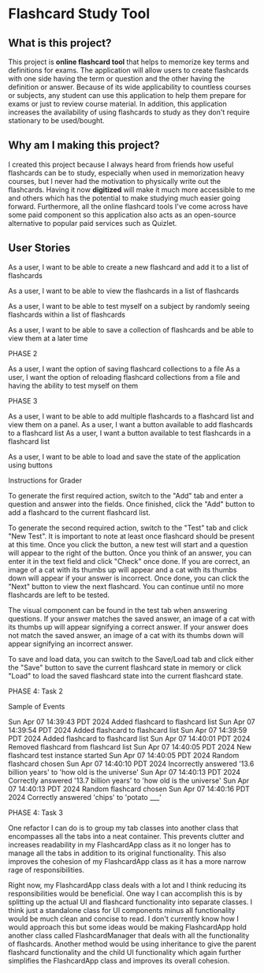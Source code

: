 # Flashcard Study Tool

## What is this project?

This project is **online flashcard tool** that helps to memorize key terms and definitions for exams. The application will
allow users to create flashcards with one side having the term or question and the other having the definition or answer.
Because of its wide applicability to countless courses or subjects, any student can use this application to help them prepare for
exams or just to review course material. In addition, this application increases the availability of using flashcards to study
as they don't require stationary to be used/bought.

## Why am I making this project?

I created this project because I always heard from friends how useful flashcards can be to study, especially when used in memorization heavy courses,
but I never had the motivation to physically write out
the flashcards. Having it now **digitized** will make it much more accessible to me and others which has the potential to make studying
much easier going forward. Furthermore, all the online flashcard tools I've come across have some paid component so this application
also acts as an open-source alternative to popular paid services such as Quizlet.

## User Stories

As a user, I want to be able to create a new flashcard and add it to a list of flashcards

As a user, I want to be able to view the flashcards in a list of flashcards

As a user, I want to be able to test myself on a subject by randomly seeing flashcards within a list of flashcards

As a user, I want to be able to save a collection of flashcards and be able to view them at a later time

PHASE 2

As a user, I want the option of saving flashcard collections to a file
As a user, I want the option of reloading flashcard collections from a file and having the ability to test myself on them

PHASE 3

As a user, I want to be able to add multiple flashcards to a flashcard list 
and view them on a panel.
As a user, I want a button available to add flashcards to a flashcard list
As a user, I want a button available to test flashcards in a flashcard list

As a user, I want to be able to load and save the state of the application using buttons

Instructions for Grader

To generate the first required action, switch to the "Add" tab and enter a
question and answer into the fields. Once finished, click the "Add" button to add a flashcard
to the current flashcard list.

To generate the second required action, switch to the "Test" tab and click "New Test". It is
important to note at least once flashcard should be present at this time. Once you click the button, a new test will
start and a question will appear to the right of the button. Once you think of an answer, you can enter
it in the text field and click "Check" once done. If you are correct, an image of a cat with its thumbs up will appear
and a cat with its thumbs down will appear if your answer is incorrect. Once done, you can click the "Next" button to
view the next flashcard. You can continue until no more flashcards are left to be tested.

The visual component can be found in the test tab when answering questions. If your answer matches the saved answer,
an image of a cat with its thumbs up will appear signifying a correct answer. If your answer does not match the saved answer,
an image of a cat with its thumbs down will appear signifying an incorrect answer.

To save and load data, you can switch to the Save/Load tab and click either the "Save" button to save the current flashcard state
in memory or click "Load" to load the saved flashcard state into the current flashcard state.

PHASE 4: Task 2

Sample of Events

Sun Apr 07 14:39:43 PDT 2024
Added flashcard to flashcard list
Sun Apr 07 14:39:54 PDT 2024
Added flashcard to flashcard list
Sun Apr 07 14:39:59 PDT 2024
Added flashcard to flashcard list
Sun Apr 07 14:40:01 PDT 2024
Removed flashcard from flashcard list
Sun Apr 07 14:40:05 PDT 2024
New flashcard test instance started
Sun Apr 07 14:40:05 PDT 2024
Random flashcard chosen
Sun Apr 07 14:40:10 PDT 2024
Incorrectly answered '13.6 billion years' to 'how old is the universe'
Sun Apr 07 14:40:13 PDT 2024
Correctly answered '13.7 billion years' to 'how old is the universe'
Sun Apr 07 14:40:13 PDT 2024
Random flashcard chosen
Sun Apr 07 14:40:16 PDT 2024
Correctly answered 'chips' to 'potato ___'

PHASE 4: Task 3

One refactor I can do is to group my tab classes into another class that encompasses all the tabs into a neat container.
This prevents clutter and increases readability in my FlashcardApp class as it no longer has to manage all the tabs in addition
to its original functionality. This also improves the cohesion of my FlashcardApp class as it has a more narrow rage of responsibilities.

Right now, my FlashcardApp class deals with a lot and I think reducing its responsibilities would be beneficial. One
way I can accomplish this is by splitting up the actual UI and flashcard functionality into separate classes. I think
just a standalone class for UI components minus all functionality would be much clean and concise to read. I don't currently
know how I would approach this but some ideas would be making FlashcardApp hold another class called FlashcardManager that
deals with all the functionality of flashcards. Another method would be using inheritance to give the parent flashcard functionality
and the child UI functionality which again further simplifies the FlashcardApp class and improves its overall cohesion. 
